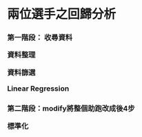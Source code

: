 <h1>兩位選手之回歸分析</h1>

<h3>
  第一階段：
  收尋資料
  
  資料整理
  
  資料篩選
  
  Linear Regression
  
</h3>
<h3>
  第二階段：modify將整個助跑改成後4步
  
  標準化
  
</h3>
